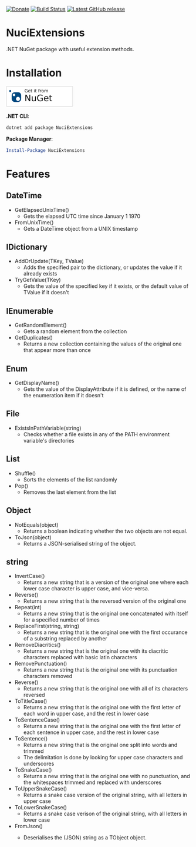 [![Donate](https://img.shields.io/badge/-%E2%99%A5%20Donate-%23ff69b4)](https://hmlendea.go.ro/fund.html) [![Build Status](https://github.com/hmlendea/nuciextensions/actions/workflows/dotnet.yml/badge.svg)](https://github.com/hmlendea/nuciextensions/actions/workflows/dotnet.yml) [![Latest GitHub release](https://img.shields.io/github/v/release/hmlendea/nuciextensions)](https://github.com/hmlendea/nuciextensions/releases/latest)

# NuciExtensions

.NET NuGet package with useful extension methods.

# Installation

[![Get it from NuGet](https://raw.githubusercontent.com/hmlendea/readme-assets/master/badges/stores/nuget.png)](https://nuget.org/packages/NuciExtensions)

**.NET CLI**:
```bash
dotnet add package NuciExtensions
```

**Package Manager**:
```powershell
Install-Package NuciExtensions
```

# Features

## DateTime

  - GetElapsedUnixTime()
    - Gets the elapsed UTC time since January 1 1970
  - FromUnixTime()
    - Gets a DateTime object from a UNIX timestamp

## IDictionary

  - AddOrUpdate(TKey, TValue)
    - Adds the specified pair to the dictionary, or updates the value if it already exists
  - TryGetValue(TKey)
    - Gets the value of the specified key if it exists, or the default value of TValue if it doesn't

## IEnumerable

  - GetRandomElement()
    - Gets a random element from the collection
  - GetDuplicates()
    - Returns a new collection containing the values of the original one that appear more than once

## Enum

  - GetDisplayName()
    - Gets the value of the DisplayAttribute if it is defined, or the name of the enumeration item if it doesn't

## File

  - ExistsInPathVariable(string)
    - Checks whether a file exists in any of the PATH environment variable's directories

## List

  - Shuffle()
    - Sorts the elements of the list randomly
  - Pop()
    - Removes the last element from the list

## Object

  - NotEquals(object)
    - Returns a boolean indicating whether the two objects are not equal.
  - ToJson(object)
    - Returns a JSON-serialised string of the object.

## string

  - InvertCase()
    - Returns a new string that is a version of the original one where each lower case character is upper case, and vice-versa.
  - Reverse()
    - Returns a new string that is the reversed version of the original one
  - Repeat(int)
    - Returns a new string that is the original one concatenated with itself for a specified number of times
  - ReplaceFirst(string, string)
    - Returns a new string that is the original one with the first occurance of a substring replaced by another
  - RemoveDiacritics()
    - Returns a new string that is the original one with its diacritic characters replaced with basic latin characters
  - RemovePunctuation()
    - Returns a new string that is the original one with its punctuation characters removed
  - Reverse()
    - Returns a new string that is the original one with all of its characters reversed
  - ToTitleCase()
    - Returns a new string that is the original one with the first letter of each word in upper case, and the rest in lower case
  - ToSentenceCase()
    - Returns a new string that is the original one with the first letter of each sentence in upper case, and the rest in lower case
  - ToSentence()
    - Returns a new string that is the original one split into words and trimmed
    - The delimitation is done by looking for upper case characters and underscores
  - ToSnakeCase()
    - Returns a new string that is the original one with no punctuation, and the whitespaces trimmed and replaced with underscores
  - ToUpperSnakeCase()
    - Returns a snake case version of the original string, with all letters in upper case
  - ToLowerSnakeCase()
    - Returns a snake case verison of the original string, with all letters in lower case
  - FromJson<TObject>()
    - Deserialises the (JSON) string as a TObject object.
